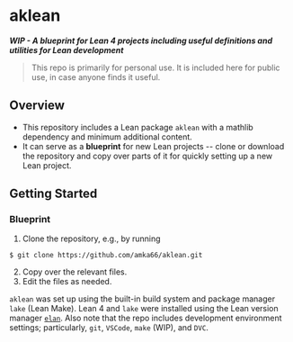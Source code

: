# aklean #

___WIP - A blueprint for Lean 4 projects including useful definitions and utilities for Lean development___

> This repo is primarily for personal use.
> It is included here for public use, in case anyone finds it useful.

## Overview ##

- This repository includes a Lean package `aklean` with a mathlib dependency and minimum additional content.
- It can serve as a **blueprint** for new Lean projects -- clone or download the repository and copy over parts of it for quickly setting up a new Lean project.

## Getting Started ##

### Blueprint ###

1. Clone the repository, e.g., by running
```
$ git clone https://github.com/amka66/aklean.git
```
2. Copy over the relevant files.
3. Edit the files as needed.

`aklean` was set up using the built-in build system and package manager `lake` (Lean Make).
Lean 4 and `lake` were installed using the Lean version manager [`elan`](https://github.com/leanprover/elan).
Also note that the repo includes development environment settings; particularly, `git`, `VSCode`, `make` (WIP), and `DVC`.
